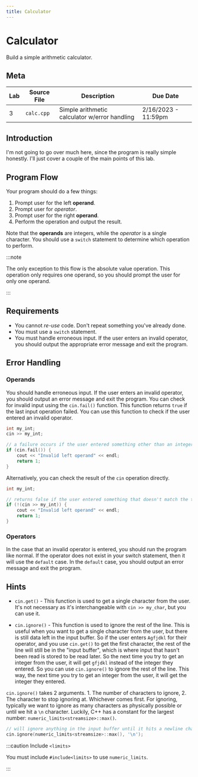 ```yaml
---
title: Calculator
---
```


# Calculator

Build a simple arithmetic calculator.

## Meta

| Lab | Source File | Description                                   | Due Date            |
| --- | ----------- | --------------------------------------------- | ------------------- |
| 3   | `calc.cpp`  | Simple arithmetic calculator w/error handling | 2/16/2023 - 11:59pm |

## Introduction

I'm not going to go over much here, since the program is really simple honestly. I'll just cover a couple of the main points of this lab.

## Program Flow

Your program should do a few things:

1. Prompt user for the left **operand**.
2. Prompt user for _operator_.
3. Prompt user for the right **operand**.
4. Perform the operation and output the result.

Note that the **operands** are integers, while the _operator_ is a single character. You should use a `switch` statement to determine which operation to perform.

:::note

The only exception to this flow is the absolute value operation. This operation only requires one operand, so you should prompt the user for only one operand.

:::

## Requirements

- You cannot _re-use_ code. Don't repeat something you've already done.
- You must use a `switch` statement.
- You must handle erroneous input. If the user enters an invalid operator, you should output the appropriate error message and exit the program.

## Error Handling

### Operands

You should handle erroneous input. If the user enters an invalid operator, you should output an error message and exit the program. You can check for invalid input using the `cin.fail()` function. This function returns `true` if the last input operation failed. You can use this function to check if the user entered an invalid operator.

```cpp
int my_int;
cin >> my_int;

// a failure occurs if the user entered something other than an integer
if (cin.fail()) {
    cout << "Invalid left operand" << endl;
    return 1;
}
```

Alternatively, you can check the result of the `cin` operation directly.

```cpp
int my_int;

// returns false if the user entered something that doesn't match the type of x
if (!(cin >> my_int)) {
    cout << "Invalid left operand" << endl;
    return 1;
}
```

### Operators

In the case that an invalid operator is entered, you should run the program like normal. If the operator does not exist in your switch statement, then it will use the `default` case. In the `default` case, you should output an error message and exit the program.

## Hints

- `cin.get()` - This function is used to get a single character from the user. It's not necessary as it's interchangeable with `cin >> my_char`, but you can use it.

- `cin.ignore()` - This function is used to ignore the rest of the line. This is useful when you want to get a single character from the user, but there is still data left in the input buffer. So if the user enters `Agfjdkl` for their operator, and you use `cin.get()` to get the first character, the rest of the line will still be in the "input buffer", which is where input that hasn't been read is stored to be read later. So the next time you try to get an integer from the user, it will get `gfjdkl` instead of the integer they entered. So you can use `cin.ignore()` to ignore the rest of the line. This way, the next time you try to get an integer from the user, it will get the integer they entered.

`cin.ignore()` takes 2 arguments. 1. The number of characters to ignore, 2. The character to stop ignoring at. Whichever comes first. For ignoring, typically we want to ignore as many characters as physically possible or until we hit a `\n` character. Luckily, C++ has a constant for the largest number: `numeric_limits<streamsize>::max()`.

```cpp
// will ignore anything in the input buffer until it hits a newline character
cin.ignore(numeric_limits<streamsize>::max(), '\n');
```

:::caution Include `<limits>`

You must include `#include<limits>` to use `numeric_limits`.

:::
